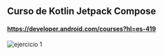 ## Curso de Kotlin Jetpack Compose
#### https://developer.android.com/courses?hl=es-419 

![ejercicio 1](https://github.com/user-attachments/assets/bbdc150b-b7a5-444f-99d1-94d99816700f)

